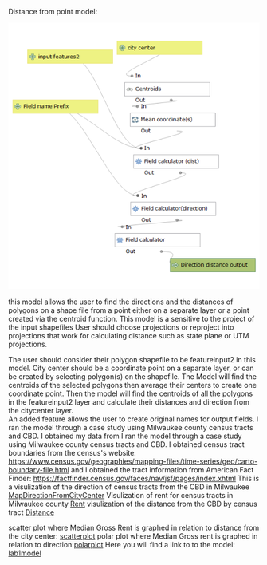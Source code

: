 Distance from point model:

![Image of model](Imageofpointdistancemodel.png)

this model allows the user to find the directions and the distances of polygons on a shape file from a point either on a 
separate layer or a point created via the centroid function. This model is a sensitive to the project of the input shapefiles
User should choose projections or reproject into projections that work for calculating distance such as state plane or UTM 
projections.  

The user should consider their polygon shapefile to be featureinput2 in this model. City center should be a coordinate point 
on a separate layer, or can be created by selecting polygon(s) on the shapefile. The Model will find the centroids of the 
selected polygons then average their centers to create one coordinate point. 
Then the model will find the centroids of all the polygons in the featureinput2 layer and calculate their distances and direction from the citycenter layer.  
An added feature allows the user to create original names for output fields.
I ran the model through a case study using Milwaukee county census tracts and CBD. I obtained my data from I ran the model through a case 
study using Milwaukee county census tracts and CBD. I obtained census tract boundaries from the census's website:
https://www.census.gov/geographies/mapping-files/time-series/geo/carto-boundary-file.html 
and I obtained the tract information from American Fact Finder: https://factfinder.census.gov/faces/nav/jsf/pages/index.xhtml
This is a visulization of the direction of census tracts from the CBD in Milwaukee [MapDirectionFromCityCenter](DirectionFromCityCenterMilwaukeeMetropolitan.png)
Visulization of rent for census tracts in Milwaukee county [Rent](milwaukeerent.png)
visulization of the distance from the CBD by census tract [Distance](DistFromCBD.png)

scatter plot where Median Gross Rent is graphed in 
relation to distance from the city center: [scatterplot](ScatterPlotRentvsDistance.html)
polar plot where Median Gross rent is graphed in relation to direction:[polarplot](PolarPlotRentvsDirection.html)
Here you will find a link to to the model: [lab1model](Distance_from_point.model3m.model3)
